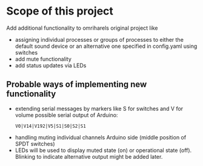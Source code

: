 # Scope of this project
Add additional functionality to omriharels original project like
- assigning individual processes or groups of processes to either the default sound device or an alternative one specified in config.yaml using switches
- add mute functionality
- add status updates via LEDs

## Probable ways of implementing new functionality
- extending serial messages by markers like S for switches and V for volume
  possible serial output of Arduino:
  ```
  V0|V14|V192|V5|S1|S0|S2|S1
  ```
- handling muting individual channels Arduino side (middle position of SPDT switches)
- LEDs will be used to display muted state (on) or operational state (off). Blinking to indicate alternative output might be added later.
